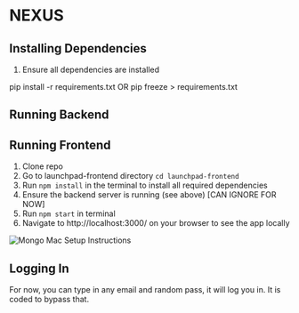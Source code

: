# NEXUS

## Installing Dependencies
1. Ensure all dependencies are installed

pip install -r requirements.txt
          OR
pip freeze > requirements.txt

## Running Backend



## Running Frontend

1. Clone repo
2. Go to launchpad-frontend directory `cd launchpad-frontend`
3. Run `npm install` in the terminal to install all required dependencies
4. Ensure the backend server is running (see above) [CAN IGNORE FOR NOW]
5. Run `npm start` in terminal
6. Navigate to http://localhost:3000/ on your browser to see the app locally

![Mongo Mac Setup Instructions](<Screenshot 2023-11-07 at 12.17.00 AM.png>)

## Logging In

For now, you can type in any email and random pass, it will log you in. It is coded to bypass that.
